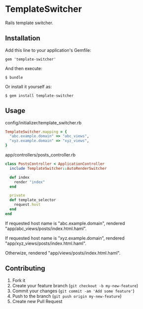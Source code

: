 # TemplateSwitcher

Rails template switcher.

## Installation

Add this line to your application's Gemfile:

    gem 'template-switcher'

And then execute:

    $ bundle

Or install it yourself as:

    $ gem install template-switcher

## Usage

config/initializer/template\_switcher.rb
```ruby
TemplateSwitcher.mapping = {
  "abc.example.domain" => "abc_views",
  "xyz.example.domain" => "xyz_views",
}
```


app/controllers/posts_controller.rb
```ruby
class PostsController < ApplicationController
  include TemplateSwitcher::AutoRenderSwitcher

  def index
    render "index"
  end

  private
  def template_selector
    request.host
  end
end
```


If requested host name is "abc.example.domain", rendered "app/abc_views/posts/index.html.haml".

If requested host name is "xyz.example.domain", rendered "app/xyz_views/posts/index.html.haml".

Otherwize, rendered "app/views/posts/index.html.haml".

## Contributing

1. Fork it
2. Create your feature branch (`git checkout -b my-new-feature`)
3. Commit your changes (`git commit -am 'Add some feature'`)
4. Push to the branch (`git push origin my-new-feature`)
5. Create new Pull Request
